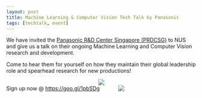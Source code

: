 ```yaml
---
layout: post
title: Machine Learning & Computer Vision Tech Talk by Panasonic
tags: [techtalk, event]
---
```

We have invited the [Panasonic R&D Center Singapore (PRDCSG)](http://www.prdcsg.panasonic.com.sg/overview) to NUS
and give us a talk on their ongoing Machine Learning and Computer Vision research and development.

Come to hear them for yourself on how they maintain their global leadership role and spearhead research for new productions!

<div style="text-align:center;">
    <img src ="/news/img/2018/2018-10-12-panasonic-2.png"/><br/>
</div>

<div style="display: table;">
    <div style="display: table-cell; vertical-align: middle; width: 60%;">
        Sign up now @ 
        <a href="https://goo.gl/1pbSDg">
            https://goo.gl/1pbSDg
        </a>
    </div>
    <div style="display: table-cell; margin: auto; display: block; width: 40%;">
        <img src ="/news/img/2018/2018-10-12-panasonic-qr.png"/><br/>
    </div>
</div>
